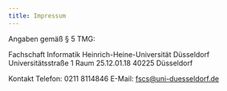 ```yaml
---
title: Impressum
---
```

Angaben gemäß § 5 TMG:

Fachschaft Informatik Heinrich-Heine-Universität Düsseldorf
Universitätsstraße 1
Raum 25.12.01.18
40225 Düsseldorf

Kontakt
Telefon: 0211 8114846
E-Mail: fscs@uni-duesseldorf.de

